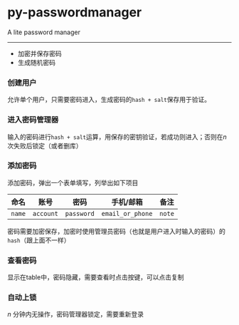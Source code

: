 # py-passwordmanager
A lite password manager

------

*   加密并保存密码
*   生成随机密码

### 创建用户

允许单个用户，只需要密码进入，生成密码的`hash + salt`保存用于验证。

### 进入密码管理器

输入的密码进行`hash + salt`运算，用保存的密钥验证，若成功则进入；否则在$n$ 次失败后锁定（或者删库）

### 添加密码

添加密码，弹出一个表单填写，列举出如下项目

| 命名   | 账号      | 密码       | 手机/邮箱        | 备注   |
| ------ | --------- | ---------- | ---------------- | ------ |
| `name` | `account` | `password` | `email_or_phone` | `note` |

密码需要加密保存，加密时使用管理员密码（也就是用户进入时输入的密码）的`hash`（跟上面不一样）

### 查看密码

显示在table中，密码隐藏，需要查看时点击按键，可以点击复制

### 自动上锁

$n$ 分钟内无操作，密码管理器锁定，需要重新登录



